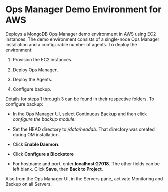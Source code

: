 # Ops Manager Demo Environment for AWS

Deploys a MongoDB Ops Manager demo environment in AWS using EC2 instances. The demo environment consists of a single-node Ops Manager installation and a configurable number of agents. To deploy the environment:

1. Provision the EC2 instances.

2. Deploy Ops Manager.

3. Deploy the Agents.

4. Configure backup. 

Details for steps 1 through 3 can be found in their respective folders. To configure backup:

- In the Ops Manager UI, select Continuous Backup and then click *configure the backup module*. 

- Set the HEAD directory to */data/headdb*. That directory was created during OM installation. 

- Click **Enable Daemon**.

- Click **Configure a Blockstore**

- For hostname and port, enter **localhost:27018**. The other fields can be left blank. Click **Save**, then **Back to Project**.

Also from the Ops Manager UI, in the Servers pane, activate Monitoring and Backup on all Servers.

